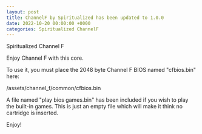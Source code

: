 ```yaml
---
layout: post
title: ChannelF by Spiritualized has been updated to 1.0.0
date: 2022-10-20 00:00:00 +0000
categories: Spiritualized ChannelF
---
```

Spiritualized Channel F

Enjoy Channel F with this core.

To use it, you must place the 2048 byte Channel F BIOS named "cfbios.bin" here:

/assets/channel_f/common/cfbios.bin

A file named "play bios games.bin" has been included if you wish to play
the built-in games.  This is just an empty file which will make it think no
cartridge is inserted.

Enjoy!
